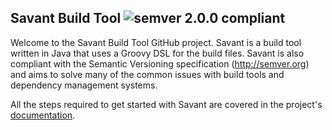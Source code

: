## Savant Build Tool ![semver 2.0.0 compliant](http://img.shields.io/badge/semver-2.0.0-brightgreen.svg?style=flat-square)

Welcome to the Savant Build Tool GitHub project. Savant is a build tool written in Java that uses a Groovy DSL for the build files. Savant is also compliant with the Semantic Versioning specification (http://semver.org) and aims to solve many of the common issues with build tools and dependency management systems.

All the steps required to get started with Savant are covered in the project's [documentation](https://github.com/inversoft/savant-core/wiki/Home).

